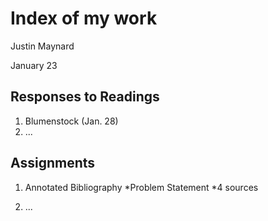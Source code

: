 # Index of my work

Justin Maynard

January 23

## Responses to Readings

1. Blumenstock (Jan. 28)
2. ...


## Assignments

1. Annotated Bibliography
  *Problem Statement
  *4 sources

2. ...
